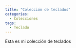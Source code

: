 ```yaml
---
title: "Colección de teclados"
categories:
  - Colecciones
tags:
  - Teclado
---
```


Esta es mi colección de teclados
